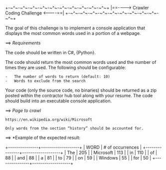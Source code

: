 +-~^~-~^~-~^~-~^~-~^~-~^~-~^~-~^~-~^~-~^~+
|==----> Crawler Coding Challenge <----==|
+-~^~-~^~-~^~-~^~-~^~-~^~-~^~-~^~-~^~-~^~+

The goal of this challenge is to implement a console application that displays the most common words used in a portion of a webpage.

==> *Requirements*

The code should be written in C#, {Python}.

The code should return the most common words used and the number of times they are used. The following should be configurable:

	-	The number of words to return (default: 10)
	-	Words to exclude from the search

Your code (only the source code, no binaries) should be returned as a zip posted within the contractor hub tool along with your resume. The code should build into an executable console application. 

==> *Page to crawl*

	https://en.wikipedia.org/wiki/Microsoft

	Only words from the section “history” should be accounted for.

==> *Example of the expected result:

+---------------+-------------------+
| WORD          | # of occurrences  |
+---------------+-------------------+
| The           | 205               |
| Microsoft     | 113               |
| in            | 110               |
| of            | 88                |
| and           | 88                |
| a             | 81                |
| to            | 79                |
| on            | 59                |
| Windows       | 55                |
| for           | 50                |
+---------------+-------------------+
